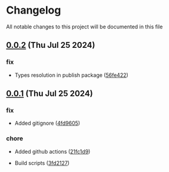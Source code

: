 
# Changelog

All notable changes to this project will be documented in this file


## [0.0.2](https://github.com/joostvdwsd/azure-custom-resources/compare/v0.0.1...v0.0.2) (Thu Jul 25 2024)

### fix

* Types resolution in publish package ([56fe422](https://github.com/joostvdwsd/azure-custom-resources/commit/56fe422dd4f705e969c7b4b3ec985ec7d5afc8ad))

## [0.0.1](https://github.com/joostvdwsd/azure-custom-resources/compare/v0.0.0...v0.0.1) (Thu Jul 25 2024)

### fix

* Added gitignore ([4fd9605](https://github.com/joostvdwsd/azure-custom-resources/commit/4fd96050bb6fef052378e76b559f1dd257bb59e7))

### chore

* Added github actions ([21fc1d9](https://github.com/joostvdwsd/azure-custom-resources/commit/21fc1d938d8a2c2e61a3722a43889c1ff3a46c6e))

* Build scripts ([3fd2127](https://github.com/joostvdwsd/azure-custom-resources/commit/3fd21277c895a6277256cbe4eb12e359d18b40d1))
